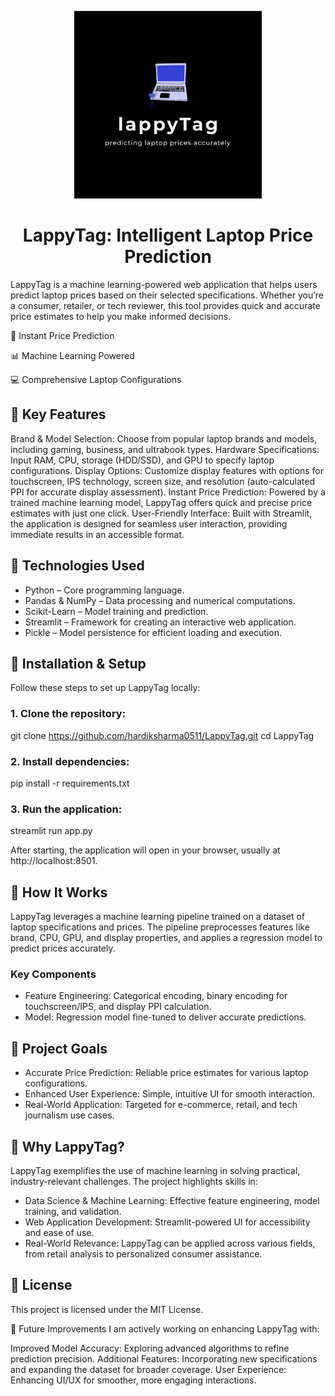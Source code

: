 
<p align="center">
    <img src="lt4.svg" alt="Laptop Image" width="300px" />
</p>
<h1 align="center">LappyTag: Intelligent Laptop Price Prediction</h1>

LappyTag is a machine learning-powered web application that helps users predict laptop prices based on their selected specifications. Whether you’re a consumer, retailer, or tech reviewer, this tool provides quick and accurate price estimates to help you make informed decisions.

🚀 Instant Price Prediction

📊 Machine Learning Powered

💻 Comprehensive Laptop Configurations

## 🔹 Key Features
Brand & Model Selection: Choose from popular laptop brands and models, including gaming, business, and ultrabook types.
Hardware Specifications: Input RAM, CPU, storage (HDD/SSD), and GPU to specify laptop configurations.
Display Options: Customize display features with options for touchscreen, IPS technology, screen size, and resolution (auto-calculated PPI for accurate display assessment).
Instant Price Prediction: Powered by a trained machine learning model, LappyTag offers quick and precise price estimates with just one click.
User-Friendly Interface: Built with Streamlit, the application is designed for seamless user interaction, providing immediate results in an accessible format.

## 🔹 Technologies Used
* Python – Core programming language.
* Pandas & NumPy – Data processing and numerical computations.
* Scikit-Learn – Model training and prediction.
* Streamlit – Framework for creating an interactive web application.
* Pickle – Model persistence for efficient loading and execution.

## 🔹 Installation & Setup
Follow these steps to set up LappyTag locally:

### 1. Clone the repository:
git clone https://github.com/hardiksharma0511/LappyTag.git
cd LappyTag

### 2. Install dependencies:
pip install -r requirements.txt

### 3. Run the application:
streamlit run app.py

After starting, the application will open in your browser, usually at http://localhost:8501.


## 🔹 How It Works
LappyTag leverages a machine learning pipeline trained on a dataset of laptop specifications and prices. The pipeline preprocesses features like brand, CPU, GPU, and display properties, and applies a regression model to predict prices accurately.

### Key Components
* Feature Engineering: Categorical encoding, binary encoding for touchscreen/IPS, and display PPI calculation.
* Model: Regression model fine-tuned to deliver accurate predictions.

## 🔹 Project Goals
* Accurate Price Prediction: Reliable price estimates for various laptop configurations.
* Enhanced User Experience: Simple, intuitive UI for smooth interaction.
* Real-World Application: Targeted for e-commerce, retail, and tech journalism use cases.

## 🔹 Why LappyTag?
LappyTag exemplifies the use of machine learning in solving practical, industry-relevant challenges. The project highlights skills in:

* Data Science & Machine Learning: Effective feature engineering, model training, and validation.
* Web Application Development: Streamlit-powered UI for accessibility and ease of use.
* Real-World Relevance: LappyTag can be applied across various fields, from retail analysis to personalized consumer assistance.

## 🔹 License
This project is licensed under the MIT License.

🔹 Future Improvements
I am actively working on enhancing LappyTag with:

Improved Model Accuracy: Exploring advanced algorithms to refine prediction precision.
Additional Features: Incorporating new specifications and expanding the dataset for broader coverage.
User Experience: Enhancing UI/UX for smoother, more engaging interactions.

